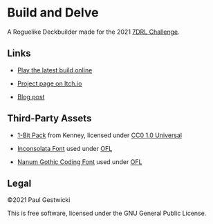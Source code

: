 # Build and Delve

A Roguelike Deckbuilder made for the 2021 [7DRL Challenge](https://7drl.com/).


## Links

- [Play the latest build online](https://doctor-g.github.io/7DRL-2021/)

- [Project page on Itch.io](https://doctor-g.itch.io/build-and-delve)

- [Blog post](http://paulgestwicki.blogspot.com/2021/03/build-and-delve-deckbuilding-rogulike.html)


## Third-Party Assets

- [1-Bit Pack](https://www.kenney.nl/assets/bit-pack) from Kenney, licensed under [CC0 1.0 Universal](https://creativecommons.org/publicdomain/zero/1.0/)

- [Inconsolata Font](https://fonts.google.com/specimen/Inconsolata) used under [OFL](project/assets/fonts/Inconsolata/OFL.txt)

- [Nanum Gothic Coding Font](https://fonts.google.com/specimen/Nanum+Gothic+Coding) used under [OFL](project/assets/NanumGothicCoding/OFL.txt)

## Legal 

&copy;2021 Paul Gestwicki

This is free software, licensed under the GNU General Public License.